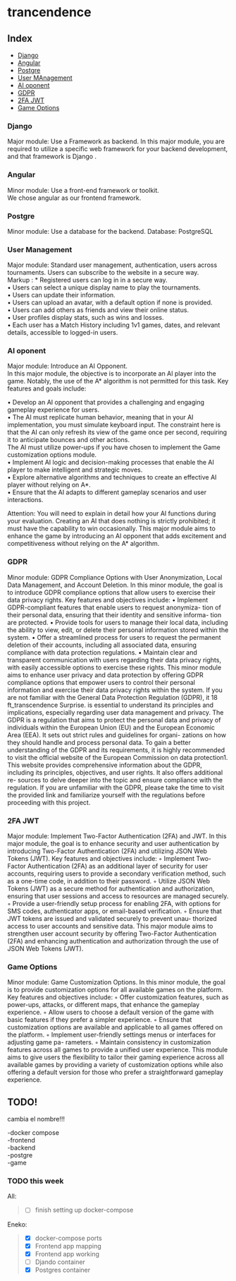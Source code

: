 # trancendence

## Index

- [Django](#Django)
- [Angular](#Angular)
- [Postgre](#Postgre)
- [User MAnagement](#UserManagerment)
- [AI oponent](#AIoponent)
- [GDPR](#GDPR)
- [2FA JWT](#2FA_JWT)
- [Game Options](#GameOptions)
  
<a id="Django"></a>
### Django
  Major module:
 Use a Framework as backend.
 In this major module, you are required to utilize a specific web framework for your backend development, and that framework is Django .

### Angular
<a id="Angular"></a>
  Minor module:
   Use a front-end framework or toolkit.<br>
   We chose angular as our frontend framework.
  
### Postgre
<a id="Postgre"></a>
   Minor module:
   Use a database for the backend.
   Database: PostgreSQL
  
### User Management
  <a id="UserManagement"></a>
  Major module:
   Standard user management, authentication, users across tournaments.
     Users can subscribe to the website in a secure way.<br>
     Markup : * Registered users can log in in a secure way.<br>
     • Users can select a unique display name to play the tournaments.<br>
     • Users can update their information.<br>
     • Users can upload an avatar, with a default option if none is provided.<br>
     • Users can add others as friends and view their online status.<br>
     • User profiles display stats, such as wins and losses.<br>
     • Each user has a Match History including 1v1 games, dates, and relevant
        details, accessible to logged-in users.

### AI oponent
<a id="AIoponent"></a>
Major module:
Introduce an AI Opponent.<br>
In this major module, the objective is to incorporate an AI player into the game.
Notably, the use of the A* algorithm is not permitted for this task. Key features
and goals include:<br>

  • Develop an AI opponent that provides a challenging and engaging gameplay
    experience for users.<br>
  • The AI must replicate human behavior, meaning that in your AI implementation, you must simulate keyboard input. The constraint here is that the AI can only refresh its view of the game once per second, requiring it to anticipate bounces and other actions.<br>
  The AI must utilize power-ups if you have chosen to implement the Game customization options module.<br>
  • Implement AI logic and decision-making processes that enable the AI player to make intelligent and strategic moves.<br>
  • Explore alternative algorithms and techniques to create an effective AI player without relying on A*.<br>
  • Ensure that the AI adapts to different gameplay scenarios and user interactions.

Attention: You will need to explain in detail how your AI functions during your evaluation. Creating an AI that does nothing is strictly prohibited; it must have the capability to win occasionally.
This major module aims to enhance the game by introducing an AI opponent that adds excitement and competitiveness without relying on the A* algorithm.<br>

### GDPR
<a id="GDPR"></a>
Minor module: GDPR Compliance Options with User Anonymization, Local
Data Management, and Account Deletion.
In this minor module, the goal is to introduce GDPR compliance options that allow
users to exercise their data privacy rights. Key features and objectives include:
•  Implement GDPR-compliant features that enable users to request anonymiza-
tion of their personal data, ensuring that their identity and sensitive informa-
tion are protected.
•  Provide tools for users to manage their local data, including the ability to
view, edit, or delete their personal information stored within the system.
•  Offer a streamlined process for users to request the permanent deletion of
their accounts, including all associated data, ensuring compliance with data
protection regulations.
•  Maintain clear and transparent communication with users regarding their data
privacy rights, with easily accessible options to exercise these rights.
This minor module aims to enhance user privacy and data protection by offering
GDPR compliance options that empower users to control their personal information
and exercise their data privacy rights within the system.
If you are not familiar with the General Data Protection Regulation (GDPR), it
18
ft_transcendence Surprise.
is essential to understand its principles and implications, especially regarding user
data management and privacy. The GDPR is a regulation that aims to protect the
personal data and privacy of individuals within the European Union (EU) and the
European Economic Area (EEA). It sets out strict rules and guidelines for organi-
zations on how they should handle and process personal data.
To gain a better understanding of the GDPR and its requirements, it is highly
recommended to visit the official website of the European Commission on data
protection1. This website provides comprehensive information about the GDPR,
including its principles, objectives, and user rights. It also offers additional re-
sources to delve deeper into the topic and ensure compliance with the regulation.
If you are unfamiliar with the GDPR, please take the time to visit the provided link
and familiarize yourself with the regulations before proceeding with this project.

### 2FA JWT
<a id="2FA_JWT"></a>
Major module: Implement Two-Factor Authentication (2FA) and JWT.
In this major module, the goal is to enhance security and user authentication
by introducing Two-Factor Authentication (2FA) and utilizing JSON Web Tokens
(JWT). Key features and objectives include:
◦ Implement Two-Factor Authentication (2FA) as an additional layer of security
for user accounts, requiring users to provide a secondary verification method,
such as a one-time code, in addition to their password.
◦ Utilize JSON Web Tokens (JWT) as a secure method for authentication and
authorization, ensuring that user sessions and access to resources are managed
securely.
◦ Provide a user-friendly setup process for enabling 2FA, with options for SMS
codes, authenticator apps, or email-based verification.
◦ Ensure that JWT tokens are issued and validated securely to prevent unau-
thorized access to user accounts and sensitive data.
This major module aims to strengthen user account security by offering Two-Factor
Authentication (2FA) and enhancing authentication and authorization through the
use of JSON Web Tokens (JWT).

### Game Options
<a id="GameOptions"></a>
Minor module: Game Customization Options.
In this minor module, the goal is to provide customization options for all available
games on the platform. Key features and objectives include:
◦ Offer customization features, such as power-ups, attacks, or different maps,
that enhance the gameplay experience.
◦ Allow users to choose a default version of the game with basic features if they
prefer a simpler experience.
◦ Ensure that customization options are available and applicable to all games
offered on the platform.
◦ Implement user-friendly settings menus or interfaces for adjusting game pa-
rameters.
◦ Maintain consistency in customization features across all games to provide a
unified user experience.
This module aims to give users the flexibility to tailor their gaming experience
across all available games by providing a variety of customization options while
also offering a default version for those who prefer a straightforward gameplay
experience.


## TODO!

cambia el nombre!!!

-docker compose<br>
-frontend<br>
-backend<br>
-postgre<br>
-game<br>

### TODO this week
All:
> - [ ] finish setting up docker-compose

Eneko:

> - [x] docker-compose ports
> - [x] Frontend app mapping
> - [x] Frontend app working
> - [ ] Djando container
> - [x] Postgres container




